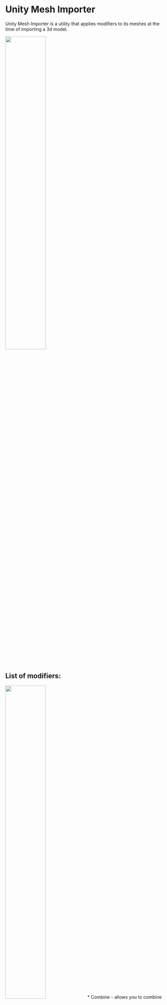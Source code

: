 # Unity Mesh Importer

Unity Mesh Importer is a utility that applies modifiers to its meshes at the time of importing a 3d model.

<img src="/../pics/pics/All.png" width="50%" height="50%">

List of modifiers:
------------------
<img src="/../pics/pics/Combine.png" width="50%" height="50%">
* Combine - allows you to combine two arrays of UV coordinates into one array (provided that these two are two-dimensional). The X and Y fields of the second array will be written to the Z and W fields of the first array. The second array will be cleared.

<img src="/../pics/pics/Manual.png" width="50%" height="50%">
* Manual - allows you to write a specific value to any mesh array. This will allow it to be used, for example, as an origin point.

<img src="/../pics/pics/Mesh.png" width="50%" height="50%">
* Mesh - allows you to transfer data from an external mesh to this mesh. For example, you can replace the Tangent array of this mesh with the Normal array of another mesh.

<img src="/../pics/pics/Bounds.png" width="50%" height="50%">
* Bounds - allows you to set the position and size of the border of this mesh. Useful in case you are animating a mesh and it goes beyond the original boundaries, which can lead to the camera clipping the render.

How to use:
-----------
To apply import modifiers to a mesh, it is necessary to select not the model object in the project, but the mesh itself inside it. This utility overrides the default Mesh Inspector behavior.

Notes:
------
This utility stores import settings in the "meta" file. If there are any errors, then remove the line "userData: ..." from the "meta" file.
